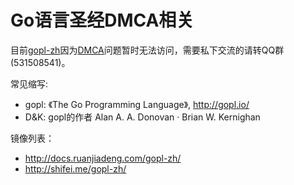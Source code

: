 # Go语言圣经DMCA相关

目前[gopl-zh](https://github.com/golang-china/gopl-zh)因为[DMCA](https://github.com/github/dmca/blob/master/2016-02-03-TheGoProgrammingLanguage.md)问题暂时无法访问，需要私下交流的请转QQ群(531508541)。

常见缩写:

- gopl: 《The Go Programming Language》, http://gopl.io/
- D&K: gopl的作者 Alan A. A. Donovan · Brian W. Kernighan

镜像列表：

- http://docs.ruanjiadeng.com/gopl-zh/
- http://shifei.me/gopl-zh/

